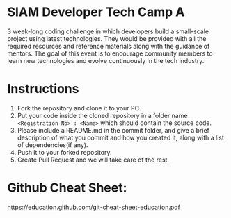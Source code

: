 # SIAM Developer Tech Camp A
3 week-long coding challenge in which developers build a small-scale project using latest technologies. They would be provided with all the required resources and reference materials along with the guidance of mentors.
The goal of this event is to encourage community members to learn new technologies and evolve continuously in the tech industry.

# Instructions
1. Fork the repository and clone it to your PC.
2. Put your code inside the cloned repository in a folder name `<Registration No> : <Name>` which should contain the source code.
3. Please include a README.md in the commit folder, and give a brief description of what you commit and how you created it, along with a list of dependencies(if any).
4. Push it to your forked repository.
5. Create Pull Request and we will take care of the rest.

# Github Cheat Sheet:

https://education.github.com/git-cheat-sheet-education.pdf
